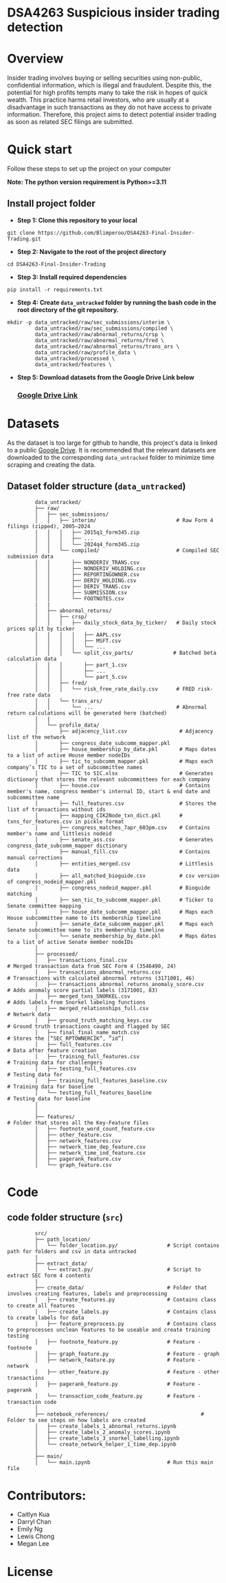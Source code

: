 # DSA4263 Suspicious insider trading detection

# Overview

Insider trading involves buying or selling securities using non-public, confidential information, which is illegal and fraudulent. Despite this, the potential for high profits tempts many to take the risk in hopes of quick wealth. This practice harms retail investors, who are usually at a disadvantage in such transactions as they do not have access to private information. Therefore, this project aims to detect potential insider trading as soon as related SEC filings are submitted.

# Quick start

Follow these steps to set up the project on your computer

**Note: The python version requirement is Python>=3.11**

## Install project folder

- **Step 1: Clone this repository to your local**

```{bash}
git clone https://github.com/Blimperoo/DSA4263-Final-Insider-Trading.git
```

- **Step 2: Navigate to the root of the project directory**

```{bash}
cd DSA4263-Final-Insider-Trading
```

- **Step 3: Install required dependencies**

```{bash}
pip install -r requirements.txt
```

- **Step 4: Create `data_untracked` folder by running the bash code in the root directory of the git repository.**

```{bash}
mkdir -p data_untracked/raw/sec_submissions/interim \
         data_untracked/raw/sec_submissions/compiled \
         data_untracked/raw/abnormal_returns/crsp \
         data_untracked/raw/abnormal_returns/fred \
         data_untracked/raw/abnormal_returns/trans_ars \ 
         data_untracked/raw/profile_data \
         data_untracked/processed \ 
         data_untracked/features \
 ```

 - **Step 5: Download datasets from the Google Drive Link below**

    ### [Google Drive Link](https://drive.google.com/drive/folders/1P7Po6sqYv-sSNNJVjQm-1BEYM_8LSBmX) 
    
# Datasets
As the dataset is too large for github to handle, this project's data is linked to a public [Google Drive](https://drive.google.com/drive/folders/1P7Po6sqYv-sSNNJVjQm-1BEYM_8LSBmX). It is recommended that the relevant datasets are downloaded to the corresponding `data_untracked` folder to minimize time scraping and creating the data. 

## Dataset folder structure (`data_untracked`)

```
         data_untracked/
         ├── raw/
         │   ├── sec_submissions/
         │   │   ├── interim/                          # Raw Form 4 filings (zipped), 2005–2024
         │   │   │   ├── 2015q1_form345.zip
         │   │   │   ├── ...
         │   │   │   └── 2024q4_form345.zip
         │   │   └── compiled/                         # Compiled SEC submission data
         │   │       ├── NONDERIV_TRANS.csv
         │   │       ├── NONDERIV_HOLDING.csv
         │   │       ├── REPORTINGOWNER.csv
         │   │       ├── DERIV_HOLDING.csv
         │   │       ├── DERIV_TRANS.csv
         │   │       ├── SUBMISSION.csv
         │   │       └── FOOTNOTES.csv
         |   |
         │   ├── abnormal_returns/
         │   │   ├── crsp/
         │   │   │   ├── daily_stock_data_by_ticker/   # Daily stock prices split by ticker
         │   │   │   │   ├── AAPL.csv
         │   │   │   │   ├── MSFT.csv
         │   │   │   │   └── ...
         │   │   │   └── split_csv_parts/             # Batched beta calculation data
         │   │   │       ├── part_1.csv
         │   │   │       ├── ...
         │   │   │       └── part_5.csv
         │   │   ├── fred/
         │   │   │   └── risk_free_rate_daily.csv      # FRED risk-free rate data
         │   │   └── trans_ars/                        
         │   │       └── ...                           # Abnormal return calculations will be generated here (batched)
         │   |
         │   └── profile_data/
         │       ├── adjacency_list.csv                 # Adjacency list of the network   
         │       ├── congress_date_subcomm_mapper.pkl           
         │       ├── house_membership_by_date.pkl       # Maps dates to a list of active House member nodeIDs
         │       ├── tic_to_subcomm_mapper.pkl          # Maps each company’s TIC to a set of subcommittee names
         │       ├── TIC to SIC.xlsx                    # Generates dictionary that stores the relevant subcommittees for each company
         │       ├── house.csv                          # Contains member's name, congress member's internal ID, start & end date and subcommittee name
         │       ├── full_features.csv                  # Stores the list of transactions without ids
         │       ├── mapping_CIK2Node_txn_dict.pkl      # txns_for_features.csv in pickle format
         │       ├── congress_matches_7apr_603pm.csv    # Contains member's name and littlesis nodeid
         │       ├── senate_ass.csv                     # Generates congress_date_subcomm_mapper dictionary
         │       ├── manual_fill.csv                    # Contains manual corrections
         │       ├── entities_merged.csv                # Littlesis data
         │       ├── all_matched_bioguide.csv           # csv version of congress_nodeid_mapper.pkl
         │       ├── congress_nodeid_mapper.pkl         # Bioguide matching
         │       ├── sen_tic_to_subcomm_mapper.pkl      # Ticker to Senate committee mapping
         │       ├── house_date_subcomm_mapper.pkl      # Maps each House subcommittee name to its membership timeline
         │       ├── senate_date_subcomm_mapper.pkl     # Maps each Senate subcommittee name to its membership timeline
         │       └── senate_membership_by_date.pkl      # Maps dates to a list of active Senate member nodeIDs
         │
         ├── processed/
         │   ├── transactions_final.csv                                # Merged transaction data from SEC Form 4 (3546490, 24)
         │   ├── transactions_abnormal_returns.csv                     # Transactions with calculated abnormal returns (3171001, 46)
         │   ├── transactions_abnormal_returns_anomaly_score.csv       # Adds anomaly score partial labels (3171001, 83)
         │   ├── merged_txns_SNORKEL.csv                               # Adds labels from Snorkel labeling functions
         │   ├── merged_relationships_full.csv                         # Network data
         │   ├── ground_truth_matching_keys.csv                        # Ground truth transactions caught and flagged by SEC
         │   ├── final_final_name_match.csv                            # Stores the [“SEC_RPTOWNERCIK”, “id”]
         │   ├── full_features.csv                                     # Data after feature creation
         │   ├── training_full_features.csv                            # Training data for challengers
         │   ├── testing_full_features.csv                             # Testing data for 
         │   ├── training_full_features_baseline.csv                   # Training data for baseline
         │   └── testing_full_features_baseline                        # Testing data for baseline
         │
         │
         ├── features/                                                 # Folder that stores all the Key-Feature files
         │   ├── footnote_word_count_feature.csv
         │   ├── other_feature.csv
         │   ├── network_features.csv
         │   ├── network_time_dep_feature.csv
         │   ├── network_time_ind_feature.csv
         │   ├── pagerank_feature.csv
         │   └── graph_feature.csv

```
# Code


## code folder structure (`src`)

```
         src/
         ├── path_location/
         │   └── folder_location.py/                # Script contains path for folders and csv in data untracked 
         |
         ├── extract_data/
         │   └── extract.py/                        # Script to extract SEC form 4 contents
         |
         ├── create_data/                           # Folder that involves creating features, labels and preprocessing 
         │   ├── create_features.py                 # Contains class to create all features  
         │   ├── create_labels.py                   # Contains class to create labels for data
         │   ├── feature_preprocess.py              # Contains class to preprocesses unclean features to be useable and create training testing
         │   ├── footnote_feature.py                # Feature - footnote
         │   ├── graph_feature.py                   # Feature - graph
         │   ├── network_feature.py                 # Feature - network
         │   ├── other_feature.py                   # Feature - other transactions
         │   ├── pagerank_feature.py                # Feature - pagerank
         │   └── transaction_code_feature.py        # Feature - transaction code
         │
         ├── notebook_references/                              # Folder to see steps on how labels are created
         │   ├── create_labels_1_abnormal_returns.ipynb        
         │   ├── create_labels_2_anomaly_scores.ipynb          
         │   ├── create_labels_3_snorkel_labelling.ipynb       
         │   └── create_network_helper_1_time_dep.ipynb
         │ 
         ├── main/
         │   └── main.ipynb                         # Run this main file
```



# Contributors:
* Caitlyn Kua
* Darryl Chan
* Emily Ng
* Lewis Chong
* Megan Lee

# License
